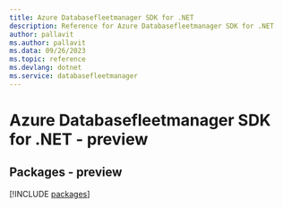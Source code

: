 ```yaml
---
title: Azure Databasefleetmanager SDK for .NET
description: Reference for Azure Databasefleetmanager SDK for .NET
author: pallavit
ms.author: pallavit
ms.data: 09/26/2023
ms.topic: reference
ms.devlang: dotnet
ms.service: databasefleetmanager
---
```

# Azure Databasefleetmanager SDK for .NET - preview
## Packages - preview
[!INCLUDE [packages](databasefleetmanager-index.md)]